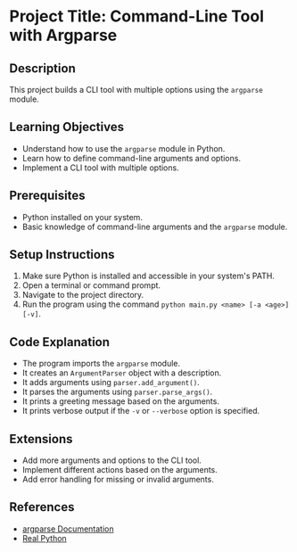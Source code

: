 # Project Title: Command-Line Tool with Argparse

## Description
This project builds a CLI tool with multiple options using the `argparse` module.

## Learning Objectives
- Understand how to use the `argparse` module in Python.
- Learn how to define command-line arguments and options.
- Implement a CLI tool with multiple options.

## Prerequisites
- Python installed on your system.
- Basic knowledge of command-line arguments and the `argparse` module.

## Setup Instructions
1.  Make sure Python is installed and accessible in your system's PATH.
2.  Open a terminal or command prompt.
3.  Navigate to the project directory.
4.  Run the program using the command `python main.py <name> [-a <age>] [-v]`.

## Code Explanation
- The program imports the `argparse` module.
- It creates an `ArgumentParser` object with a description.
- It adds arguments using `parser.add_argument()`.
- It parses the arguments using `parser.parse_args()`.
- It prints a greeting message based on the arguments.
- It prints verbose output if the `-v` or `--verbose` option is specified.

## Extensions
- Add more arguments and options to the CLI tool.
- Implement different actions based on the arguments.
- Add error handling for missing or invalid arguments.

## References
- [argparse Documentation](https://docs.python.org/3/library/argparse.html)
- [Real Python](https://realpython.com/)
